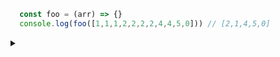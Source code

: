 ```javascript
  const foo = (arr) => {}
  console.log(foo([1,1,1,2,2,2,2,4,4,5,0])) // [2,1,4,5,0]
```
<details><summary> </summary>
  
```javascript
  const foo = (arr) => {
   let obj = {}
   for (let item of arr) {
     obj[item] = (obj[item] ?? 0) + 1
   }
   return Object.entries(obj).sort((a,b)=>b[1]-a[1]).reduce((acc,item)=>{
     acc.push(item[0])
     return acc
   },[])
 }
```
  
</details>
